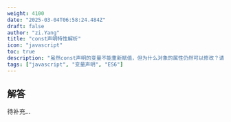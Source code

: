 ```yaml
---
weight: 4100
date: "2025-03-04T06:58:24.484Z"
draft: false
author: "zi.Yang"
title: "const声明特性解析"
icon: "javascript"
toc: true
description: "虽然const声明的变量不能重新赋值，但为什么对象的属性仍然可以修改？请从内存模型角度解释这种现象，并说明如何实现真正不可变的对象。"
tags: ["javascript", "变量声明", "ES6"]
---
```


## 解答

待补充...
